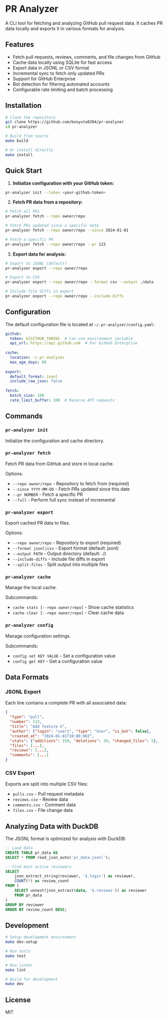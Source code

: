 # PR Analyzer

A CLI tool for fetching and analyzing GitHub pull request data. It caches PR data locally and exports it in various formats for analysis.

## Features

- Fetch pull requests, reviews, comments, and file changes from GitHub
- Cache data locally using SQLite for fast access
- Export data in JSONL or CSV format
- Incremental sync to fetch only updated PRs
- Support for GitHub Enterprise
- Bot detection for filtering automated accounts
- Configurable rate limiting and batch processing

## Installation

```bash
# Clone the repository
git clone https://github.com/bonyuta0204/pr-analyzer
cd pr-analyzer

# Build from source
make build

# Or install directly
make install
```

## Quick Start

1. **Initialize configuration with your GitHub token:**

```bash
pr-analyzer init --token <your-github-token>
```

2. **Fetch PR data from a repository:**

```bash
# Fetch all PRs
pr-analyzer fetch --repo owner/repo

# Fetch PRs updated since a specific date
pr-analyzer fetch --repo owner/repo --since 2024-01-01

# Fetch a specific PR
pr-analyzer fetch --repo owner/repo --pr 123
```

3. **Export data for analysis:**

```bash
# Export to JSONL (default)
pr-analyzer export --repo owner/repo

# Export to CSV
pr-analyzer export --repo owner/repo --format csv --output ./data

# Include file diffs in export
pr-analyzer export --repo owner/repo --include-diffs
```

## Configuration

The default configuration file is located at `~/.pr-analyzer/config.yaml`:

```yaml
github:
  token: ${GITHUB_TOKEN}  # Can use environment variable
  api_url: https://api.github.com  # For GitHub Enterprise
  
cache:
  location: ~/.pr-analyzer
  max_age_days: 90
  
export:
  default_format: jsonl
  include_raw_json: false
  
fetch:
  batch_size: 100
  rate_limit_buffer: 100  # Reserve API requests
```

## Commands

### `pr-analyzer init`
Initialize the configuration and cache directory.

### `pr-analyzer fetch`
Fetch PR data from GitHub and store in local cache.

Options:
- `--repo owner/repo` - Repository to fetch from (required)
- `--since YYYY-MM-DD` - Fetch PRs updated since this date
- `--pr NUMBER` - Fetch a specific PR
- `--full` - Perform full sync instead of incremental

### `pr-analyzer export`
Export cached PR data to files.

Options:
- `--repo owner/repo` - Repository to export (required)
- `--format jsonl|csv` - Export format (default: jsonl)
- `--output PATH` - Output directory (default: ./)
- `--include-diffs` - Include file diffs in export
- `--split-files` - Split output into multiple files

### `pr-analyzer cache`
Manage the local cache.

Subcommands:
- `cache stats [--repo owner/repo]` - Show cache statistics
- `cache clear [--repo owner/repo]` - Clear cache data

### `pr-analyzer config`
Manage configuration settings.

Subcommands:
- `config set KEY VALUE` - Set a configuration value
- `config get KEY` - Get a configuration value

## Data Formats

### JSONL Export

Each line contains a complete PR with all associated data:

```json
{
  "type": "pull",
  "number": 123,
  "title": "Add feature X",
  "author": {"login": "user1", "type": "User", "is_bot": false},
  "created_at": "2024-01-01T10:00:00Z",
  "stats": {"additions": 150, "deletions": 30, "changed_files": 5},
  "files": [...],
  "reviews": [...],
  "comments": [...]
}
```

### CSV Export

Exports are split into multiple CSV files:
- `pulls.csv` - Pull request metadata
- `reviews.csv` - Review data
- `comments.csv` - Comment data
- `files.csv` - File change data

## Analyzing Data with DuckDB

The JSONL format is optimized for analysis with DuckDB:

```sql
-- Load data
CREATE TABLE pr_data AS 
SELECT * FROM read_json_auto('pr_data.jsonl');

-- Find most active reviewers
SELECT 
    json_extract_string(reviewer, '$.login') as reviewer,
    COUNT(*) as review_count
FROM (
    SELECT unnest(json_extract(data, '$.reviews')) as reviewer
    FROM pr_data
)
GROUP BY reviewer
ORDER BY review_count DESC;
```

## Development

```bash
# Setup development environment
make dev-setup

# Run tests
make test

# Run linter
make lint

# Build for development
make dev
```

## License

MIT
